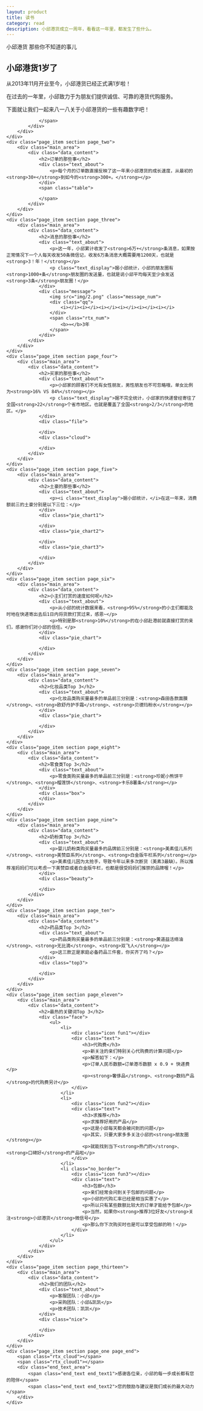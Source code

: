 ```yaml
---
layout: product
title: 读书
category: read
description: 小邱港货成立一周年，看看这一年里，都发生了些什么。
---
```

<link rel="stylesheet" href="/css/rtx.css" />
<div class="rtx_wrap" id="fullpage"> 
	<div class="page_item section page_one">
		<div class="rtx_titleMd">
			<span class="rtx_text">小邱港货</span>
			<span class="rtx_title">那些你不知道的事儿</span>
		</div>
		<span class="rtx_cloud"></span>
		<span class="rtx_cloud1"></span>
		<span class="rtx_first_down"></span>
	</div>
	<div class="page_item section page_zero">
		<div class="main_area">
			<div class="data_content">
				<h2>小邱港货1岁了</h2>
				<div class="text_about">
					<p>从2013年11月开业至今，小邱港货已经正式满1岁啦！</p>
					<p>在过去的一年里，小邱致力于为朋友们提供诚信、可靠的港货代购服务。</p>
					<p>下面就让我们一起来八一八关于小邱港货的一些有趣数字吧！</p>
				</div>
				<span class="zero">
					
				</span>
			</div>
		</div>
	</div>
	<div class="page_item section page_two">
		<div class="main_area">
			<div class="data_content">
				<h2>订单的那些事</h2>
				<div class="text_about">
					<p>每个月的订单数直接反映了这一年来小邱港货的成长速度，从最初的<strong>30+</strong>到如今的<strong>300+。</strong></p>
				</div>
				<span class="table">
					
				</span>
			</div>
		</div>
	</div>
	<div class="page_item section page_three">
		<div class="main_area">
			<div class="data_content">
				<h2>消息的那些事</h2>
				<div class="text_about">
					<p>这一年，小邱累计收发了<strong>6万+</strong>条消息，如果按正常情况下一个人每天收发50条微信记，收发6万条消息大概需要用1200天，也就是<strong>3！年！</strong></p>
					<p class="text_display">据小邱统计，小邱的朋友圈有<strong>1000+条</strong>朋友圈的发送量，也就是说小邱平均每天至少会发送<strong>3条</strong>朋友圈！</p>
				</div>
				<div class="message">
					<img src="img/2.png" class="message_num">
					<div class="qq">
						<i></i><i></i><i></i><i></i><i></i><i></i>
					</div>
					<span class="rtx_num">
						<b>≈</b>3年
					</span>
				</div>
			</div>
		</div>
	</div>
	<div class="page_item section page_four">
		<div class="main_area">
			<div class="data_content">
				<h2>买家的那些事</h2>
				<div class="text_about">
					<p>小邱家的顾客们不光有女性朋友，男性朋友也不可忽略哦，单女比例为<strong>16% VS 84%</strong></p>
					<p class="text_display">据不完全统计，小邱家的快递曾经寄往了全国<strong>22</strong>个省市地区。也就是覆盖了全国<strong>2/3</strong>的地区。</p>
				</div>
				<div class="file">

				</div>
				<div class="cloud">
					
				</div>
			</div>
		</div>
	</div>
	<div class="page_item section page_five">
		<div class="main_area">
			<div class="data_content">
				<h2>土豪的那些事</h2>
				<div class="text_about">
					<p><i class="text_display">据小邱统计，</i>在这一年来，消费额前三的土豪分别是以下三位：</p>
				</div>
				<div class="pie_chart1">
					
				</div>
				<div class="pie_chart2">
					
				</div>
				<div class="pie_chart3">
					
				</div>
			</div>
		</div>
	</div>
	<div class="page_item section page_six">
		<div class="main_area">
			<div class="data_content">
				<h2>小主们打赏的速度如何呢</h2>
				<div class="text_about">
					<p>从小邱的统计数据来看，<strong>95%</strong>的小主们都能及时地在快递寄出去后1日内将货款打赏过来，感恩~</p>
					<p>特别是那<strong>10%</strong>的在小邱赴港前就直接打赏的亲们，感谢你们对小邱的信任。</p>
				</div>
				<div class="pie_chart">
					
				</div>
			</div>
		</div>
	</div>
	<div class="page_item section page_seven">
		<div class="main_area">
			<div class="data_content">
				<h2>化妆品类Top 3</h2>
				<div class="text_about">
					<p>化妆品类购买量最多的单品前三分别是：<strong>森田各款面膜</strong>、<strong>欧舒丹护手霜</strong>、<strong>贝德玛粉水</strong></p>
				</div>
				<div class="pie_chart">
					
				</div>
			</div>
		</div>
	</div>
	<div class="page_item section page_eight">
		<div class="main_area">
			<div class="data_content">
				<h2>零食类Top 3</h2>
				<div class="text_about">
					<p>零食类购买量最多的单品前三分别是：<strong>珍妮小熊饼干</strong>、<strong>榴莲饼</strong>、<strong>卡乐B薯条</strong></p>
				</div>
				<div class="box">
				</div>
			</div>
		</div>
	</div>
	<div class="page_item section page_nine">
		<div class="main_area">
			<div class="data_content">
				<h2>奶粉类Top 3</h2>
				<div class="text_about">
					<p>婴儿奶粉类购买量最多的品牌前三分别是：<strong>美素佳儿系列</strong>、<strong>美赞臣系列</strong>、<strong>白金版牛栏系列</strong></p>
					<p>美素佳儿因为太抢手，导致今年以来多次断货（美素3最缺）。所以推荐准妈妈们可以考虑一下美赞臣或者白金版牛栏，也都是很受妈妈们推崇的品牌喔！</p>
				</div>
				<div class="beauty">
					
				</div>
			</div>
		</div>
	</div>
	<div class="page_item section page_ten">
		<div class="main_area">
			<div class="data_content">
				<h2>药品类Top 3</h2>
				<div class="text_about">
					<p>药品类购买量最多的单品前三分别是：<strong>黄道益活络油</strong>、<strong>无比滴</strong>、<strong>双飞人</strong></p>
					<p>这三款正是家庭必备药品三件套，你买齐了吗？</p>
				</div>
				<div class="top3">
					
				</div>
			</div>
		</div>
	</div>
	<div class="page_item section page_eleven">
		<div class="main_area">
			<div class="data_content">
				<h2>最热的关键词Top 3</h2>
				<div class="face">
					<ul>
						<li>
							<div class="icon fun1"></div>
							<div class="text">
								<h3>代购费</h3>
								<p>新关注的亲们特别关心代购费的计算问题</p>
								<p>解答如下：</p>
								<p>订单人民币数额=订单港币数额 x 0.9 + 快递费</p>
								<p><strong>奢侈品</strong>、<strong>数码产品</strong>的代购费另计</p>
							</div>
						</li>
						<li>
							<div class="icon fun2"></div>
							<div class="text">
								<h3>求推荐</h3>
								<p>求推荐好用的产品</p>
								<p>这是小邱每天都会被问到的问题</p>
								<p>其实，只要大家多多关注小邱的<strong>朋友圈</strong></p>
								<p>就能找到当下<strong>热门的</strong>、<strong>口碑好</strong>的产品啦</p>
							</div>
						</li>
						<li class="no_border">
							<div class="icon fun3"></div>
							<div class="text">
								<h3>包邮</h3>
								<p>亲们经常会问到关于包邮的问题</p>
								<p>小邱的代购汇率已经是相当实惠了</p>
								<p>所以只有某些数额比较大的订单才能给予包邮</p>
								<p>当然，如果你<strong>推荐3位好友</strong>关注<strong>小邱港货</strong>微信号</p>
								<p>那么你下次购买时也是可以享受包邮的哟！</p>
							</div>
						</li>
					</ul>
				</div>
			</div>
		</div>
	</div>
	<div class="page_item section page_thirteen">
		<div class="main_area">
			<div class="data_content">
				<h2>我们的团队</h2>
				<div class="text_about">
					<p>客服团队：小邱</p>
					<p>采购团队：小邱&凯凯</p>
					<p>技术团队：凯凯</p>
				</div>
				<div class="nice">
					
				</div>
			</div>
		</div>
	</div>
	<div class="page_item section page_one page_end">
		<span class="rtx_cloud"></span>
		<span class="rtx_cloud1"></span>
		<div class="end_text_area">
			<span class="end_text end_text1">感谢各位亲，小邱的每一步成长都有您的陪伴</span>
			<span class="end_text end_text2">您的鼓励与建议是我们成长的最大动力</span>
		</div>
	</div>
</div>
<div class="backTop">
	<a href="javascript:void(0);"></a>
</div>

<div class="fixed_link">
	<a href="javascript:void(0)" class="back_top"><i></i></a>
</div>
<script type="text/javascript" src="/js/jquery-1.7.1.min.js"></script>
<script type="text/javascript" src="/js/rtx.js"></script>
<script type="text/javascript">
	var imgUrl = 'https://m.tencent.com/app/rtx1th/images/rtx512.png';
	var lineLink = 'https://m.tencent.com/wxeapp/wechat/auth.php?state=rtx1th';
	var descContent = "RTX那些你不知道的事~";
	var shareTitle = 'RTX十一周年庆';
	var appid = '';
	
	function shareFriend() {
		WeixinJSBridge.invoke('sendAppMessage',{
			"appid": appid,
			"img_url": imgUrl,
			"img_width": "120",
			"img_height": "120",
			"link": lineLink,
			"desc": descContent,
			"title": shareTitle
		}, function(res) {
			//_report('send_msg', res.err_msg);
		})
	}
	function shareTimeline() {
		WeixinJSBridge.invoke('shareTimeline',{
			"img_url": imgUrl,
			//"img_width": "512",
			//"img_height": "512",
			"link": lineLink,
			"desc": descContent,
			"title": shareTitle
		}, function(res) {
			   //_report('timeline', res.err_msg);
		});
	}
	function shareWeibo() {
		WeixinJSBridge.invoke('shareWeibo',{
			"content": descContent,
			"url": lineLink,
		}, function(res) {
			//_report('weibo', res.err_msg);
		});
	}
	// 当微信内置浏览器完成内部初始化后会触发WeixinJSBridgeReady事件。
	document.addEventListener('WeixinJSBridgeReady', function onBridgeReady() {
		// 发送给好友
		WeixinJSBridge.on('menu:share:appmessage', function(argv){
			shareFriend();
		});
		// 分享到朋友圈
		WeixinJSBridge.on('menu:share:timeline', function(argv){
			shareTimeline();
		});
		// 分享到微博
		WeixinJSBridge.on('menu:share:weibo', function(argv){
			shareWeibo();
		});
	}, false);
</script>